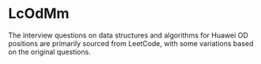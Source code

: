 # LcOdMm
The interview questions on data structures and algorithms for Huawei OD positions are primarily sourced from LeetCode, with some variations based on the original questions.
